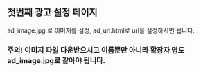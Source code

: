 ## 첫번째 광고 설정 페이지 

ad_image.jpg 로 이미지를 설정,
ad_url.html로 url을 설정하시면 됩니다.

### 주의! 이미지 파일 다운받으시고 이름뿐만 아니라 확장자 명도 ad_image.jpg로 같아야 됩니다.

